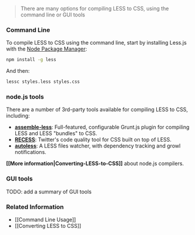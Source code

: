 > There are many options for compiling LESS to CSS, using the command line or GUI tools

### Command Line

To compile LESS to CSS using the command line, start by installing Less.js with the [Node Package Manager](http://nodejs.org/download/):

``` bash
npm install -g less
```
And then:
``` bash
lessc styles.less styles.css
```

### node.js tools
There are a number of 3rd-party tools available for compiling LESS to CSS, including:
* **[assemble-less](https://github.com/assemble/assemble-less)**: Full-featured, configurable Grunt.js plugin for compiling LESS and LESS "bundles" to CSS.
* **[RECESS](https://github.com/twitter/recess)**: Twitter's code quality tool for CSS built on top of LESS. 
* **[autoless](https://github.com/jgonera/autoless)**: A LESS files watcher, with dependency tracking and growl notifications.

**[[More information|Converting-LESS-to-CSS]]** about node.js compilers.

### GUI tools
TODO: add a summary of GUI tools


### Related Information

* [[Command Line Usage]]
* [[Converting LESS to CSS]]